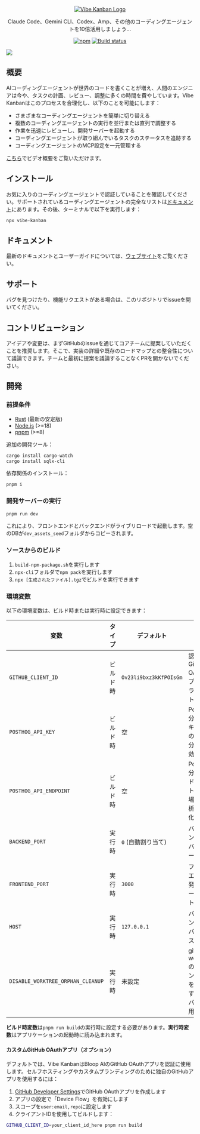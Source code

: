 <p align="center">
  <a href="https://vibekanban.com">
    <picture>
      <source srcset="frontend/public/vibe-kanban-logo-dark.svg" media="(prefers-color-scheme: dark)">
      <source srcset="frontend/public/vibe-kanban-logo.svg" media="(prefers-color-scheme: light)">
      <img src="frontend/public/vibe-kanban-logo.svg" alt="Vibe Kanban Logo">
    </picture>
  </a>
</p>

<p align="center">Claude Code、Gemini CLI、Codex、Amp、その他のコーディングエージェントを10倍活用しましょう...</p>
<p align="center">
  <a href="https://www.npmjs.com/package/vibe-kanban"><img alt="npm" src="https://img.shields.io/npm/v/vibe-kanban?style=flat-square" /></a>
  <a href="https://github.com/BloopAI/vibe-kanban/blob/main/.github/workflows/publish.yml"><img alt="Build status" src="https://img.shields.io/github/actions/workflow/status/BloopAI/vibe-kanban/.github%2Fworkflows%2Fpublish.yml" /></a>
</p>

![](frontend/public/vibe-kanban-screenshot-overview.png)

## 概要

AIコーディングエージェントが世界のコードを書くことが増え、人間のエンジニアは今や、タスクの計画、レビュー、調整に多くの時間を費やしています。Vibe Kanbanはこのプロセスを合理化し、以下のことを可能にします：

-   さまざまなコーディングエージェントを簡単に切り替える
-   複数のコーディングエージェントの実行を並行または直列で調整する
-   作業を迅速にレビューし、開発サーバーを起動する
-   コーディングエージェントが取り組んでいるタスクのステータスを追跡する
-   コーディングエージェントのMCP設定を一元管理する

[こちら](https://youtu.be/TFT3KnZOOAk)でビデオ概要をご覧いただけます。

## インストール

お気に入りのコーディングエージェントで認証していることを確認してください。サポートされているコーディングエージェントの完全なリストは[ドキュメント](https://vibekanban.com/)にあります。その後、ターミナルで以下を実行します：

```bash
npx vibe-kanban
```

## ドキュメント

最新のドキュメントとユーザーガイドについては、[ウェブサイト](https://vibekanban.com)をご覧ください。

## サポート

バグを見つけたり、機能リクエストがある場合は、このリポジトリでissueを開いてください。

## コントリビューション

アイデアや変更は、まずGitHubのissueを通じてコアチームに提案していただくことを推奨します。そこで、実装の詳細や既存のロードマップとの整合性について議論できます。チームと最初に提案を議論することなくPRを開かないでください。

## 開発

### 前提条件

-   [Rust](https://rustup.rs/) (最新の安定版)
-   [Node.js](https://nodejs.org/) (>=18)
-   [pnpm](https://pnpm.io/) (>=8)

追加の開発ツール：
```bash
cargo install cargo-watch
cargo install sqlx-cli
```

依存関係のインストール：
```bash
pnpm i
```

### 開発サーバーの実行

```bash
pnpm run dev
```

これにより、フロントエンドとバックエンドがライブリロードで起動します。空のDBが`dev_assets_seed`フォルダからコピーされます。

### ソースからのビルド

1.  `build-npm-package.sh`を実行します
2.  `npx-cli`フォルダで`npm pack`を実行します
3.  `npx [生成されたファイル].tgz`でビルドを実行できます

### 環境変数

以下の環境変数は、ビルド時または実行時に設定できます：

| 変数 | タイプ | デフォルト | 説明 |
|----------|------|---------|-------------|
| `GITHUB_CLIENT_ID` | ビルド時 | `Ov23li9bxz3kKfPOIsGm` | 認証用のGitHub OAuthアプリのクライアントID |
| `POSTHOG_API_KEY` | ビルド時 | 空 | PostHog分析APIキー（空の場合は分析を無効化） |
| `POSTHOG_API_ENDPOINT` | ビルド時 | 空 | PostHog分析エンドポイント（空の場合は分析を無効化） |
| `BACKEND_PORT` | 実行時 | `0` (自動割り当て) | バックエンドサーバーのポート |
| `FRONTEND_PORT` | 実行時 | `3000` | フロントエンド開発サーバーのポート |
| `HOST` | 実行時 | `127.0.0.1` | バックエンドサーバーのホスト |
| `DISABLE_WORKTREE_ORPHAN_CLEANUP` | 実行時 | 未設定 | git worktreeのクリーンアップを無効にする（デバッグ用） |

**ビルド時変数**は`pnpm run build`の実行時に設定する必要があります。**実行時変数**はアプリケーションの起動時に読み込まれます。

#### カスタムGitHub OAuthアプリ（オプション）

デフォルトでは、Vibe KanbanはBloop AIのGitHub OAuthアプリを認証に使用します。セルフホスティングやカスタムブランディングのために独自のGitHubアプリを使用するには：

1.  [GitHub Developer Settings](https://github.com/settings/developers)でGitHub OAuthアプリを作成します
2.  アプリの設定で「Device Flow」を有効にします
3.  スコープを`user:email,repo`に設定します
4.  クライアントIDを使用してビルドします：
   ```bash
   GITHUB_CLIENT_ID=your_client_id_here pnpm run build
   ```
